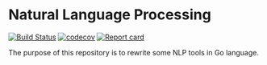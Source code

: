 # Natural Language Processing



[![Build Status](https://travis-ci.org/SebastienBoisard/NaturalLanguageProcessing.svg?branch=master)](https://travis-ci.org/SebastienBoisard/NaturalLanguageProcessing)
[![codecov](https://codecov.io/gh/SebastienBoisard/NaturalLanguageProcessing/branch/master/graph/badge.svg)](https://codecov.io/gh/SebastienBoisard/NaturalLanguageProcessing)
[![Report card](https://goreportcard.com/badge/github.com/SebastienBoisard/NaturalLanguageProcessing)](https://goreportcard.com/report/github.com/SebastienBoisard/NaturalLanguageProcessing)


The purpose of this repository is to rewrite some NLP tools in Go language.
